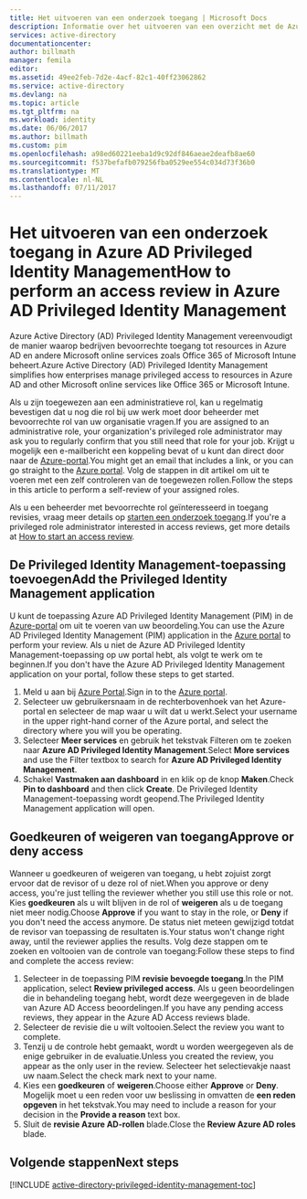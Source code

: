 ```yaml
---
title: Het uitvoeren van een onderzoek toegang | Microsoft Docs
description: Informatie over het uitvoeren van een overzicht met de Azure Privileged Identity Management-toepassing.
services: active-directory
documentationcenter: 
author: billmath
manager: femila
editor: 
ms.assetid: 49ee2feb-7d2e-4acf-82c1-40ff23062862
ms.service: active-directory
ms.devlang: na
ms.topic: article
ms.tgt_pltfrm: na
ms.workload: identity
ms.date: 06/06/2017
ms.author: billmath
ms.custom: pim
ms.openlocfilehash: a98ed60221eeba1d9c92df846aeae2deafb8ae60
ms.sourcegitcommit: f537befafb079256fba0529ee554c034d73f36b0
ms.translationtype: MT
ms.contentlocale: nl-NL
ms.lasthandoff: 07/11/2017
---
```

# <a name="how-to-perform-an-access-review-in-azure-ad-privileged-identity-management"></a><span data-ttu-id="6f5c2-103">Het uitvoeren van een onderzoek toegang in Azure AD Privileged Identity Management</span><span class="sxs-lookup"><span data-stu-id="6f5c2-103">How to perform an access review in Azure AD Privileged Identity Management</span></span>
<span data-ttu-id="6f5c2-104">Azure Active Directory (AD) Privileged Identity Management vereenvoudigt de manier waarop bedrijven bevoorrechte toegang tot resources in Azure AD en andere Microsoft online services zoals Office 365 of Microsoft Intune beheert.</span><span class="sxs-lookup"><span data-stu-id="6f5c2-104">Azure Active Directory (AD) Privileged Identity Management simplifies how enterprises manage privileged access to resources in Azure AD and other Microsoft online services like Office 365 or Microsoft Intune.</span></span>  

<span data-ttu-id="6f5c2-105">Als u zijn toegewezen aan een administratieve rol, kan u regelmatig bevestigen dat u nog die rol bij uw werk moet door beheerder met bevoorrechte rol van uw organisatie vragen.</span><span class="sxs-lookup"><span data-stu-id="6f5c2-105">If you are assigned to an administrative role, your organization's privileged role administrator may ask you to regularly confirm that you still need that role for your job.</span></span> <span data-ttu-id="6f5c2-106">Krijgt u mogelijk een e-mailbericht een koppeling bevat of u kunt dan direct door naar de [Azure-portal](https://portal.azure.com).</span><span class="sxs-lookup"><span data-stu-id="6f5c2-106">You might get an email that includes a link, or you can go straight to the [Azure portal](https://portal.azure.com).</span></span> <span data-ttu-id="6f5c2-107">Volg de stappen in dit artikel om uit te voeren met een zelf controleren van de toegewezen rollen.</span><span class="sxs-lookup"><span data-stu-id="6f5c2-107">Follow the steps in this article to perform a self-review of your assigned roles.</span></span>

<span data-ttu-id="6f5c2-108">Als u een beheerder met bevoorrechte rol geïnteresseerd in toegang revisies, vraag meer details op [starten een onderzoek toegang](active-directory-privileged-identity-management-how-to-start-security-review.md).</span><span class="sxs-lookup"><span data-stu-id="6f5c2-108">If you're a privileged role administrator interested in access reviews, get more details at [How to start an access review](active-directory-privileged-identity-management-how-to-start-security-review.md).</span></span>

## <a name="add-the-privileged-identity-management-application"></a><span data-ttu-id="6f5c2-109">De Privileged Identity Management-toepassing toevoegen</span><span class="sxs-lookup"><span data-stu-id="6f5c2-109">Add the Privileged Identity Management application</span></span>
<span data-ttu-id="6f5c2-110">U kunt de toepassing Azure AD Privileged Identity Management (PIM) in de [Azure-portal](https://portal.azure.com/) om uit te voeren van uw beoordeling.</span><span class="sxs-lookup"><span data-stu-id="6f5c2-110">You can use the Azure AD Privileged Identity Management (PIM) application in the [Azure portal](https://portal.azure.com/) to perform your review.</span></span>  <span data-ttu-id="6f5c2-111">Als u niet de Azure AD Privileged Identity Management-toepassing op uw portal hebt, als volgt te werk om te beginnen.</span><span class="sxs-lookup"><span data-stu-id="6f5c2-111">If you don't have the Azure AD Privileged Identity Management application on your portal, follow these steps to get started.</span></span>

1. <span data-ttu-id="6f5c2-112">Meld u aan bij [Azure Portal](https://portal.azure.com/).</span><span class="sxs-lookup"><span data-stu-id="6f5c2-112">Sign in to the [Azure portal](https://portal.azure.com/).</span></span>
2. <span data-ttu-id="6f5c2-113">Selecteer uw gebruikersnaam in de rechterbovenhoek van het Azure-portal en selecteer de map waar u wilt dat u werkt.</span><span class="sxs-lookup"><span data-stu-id="6f5c2-113">Select your username in the upper right-hand corner of the Azure portal, and select the directory where you will you be operating.</span></span>
3. <span data-ttu-id="6f5c2-114">Selecteer **Meer services** en gebruik het tekstvak Filteren om te zoeken naar **Azure AD Privileged Identity Management**.</span><span class="sxs-lookup"><span data-stu-id="6f5c2-114">Select **More services** and use the Filter textbox to search for **Azure AD Privileged Identity Management**.</span></span>
4. <span data-ttu-id="6f5c2-115">Schakel **Vastmaken aan dashboard** in en klik op de knop **Maken**.</span><span class="sxs-lookup"><span data-stu-id="6f5c2-115">Check **Pin to dashboard** and then click **Create**.</span></span> <span data-ttu-id="6f5c2-116">De Privileged Identity Management-toepassing wordt geopend.</span><span class="sxs-lookup"><span data-stu-id="6f5c2-116">The Privileged Identity Management application will open.</span></span>

## <a name="approve-or-deny-access"></a><span data-ttu-id="6f5c2-117">Goedkeuren of weigeren van toegang</span><span class="sxs-lookup"><span data-stu-id="6f5c2-117">Approve or deny access</span></span>
<span data-ttu-id="6f5c2-118">Wanneer u goedkeuren of weigeren van toegang, u hebt zojuist zorgt ervoor dat de revisor of u deze rol of niet.</span><span class="sxs-lookup"><span data-stu-id="6f5c2-118">When you approve or deny access, you're just telling the reviewer whether you still use this role or not.</span></span> <span data-ttu-id="6f5c2-119">Kies **goedkeuren** als u wilt blijven in de rol of **weigeren** als u de toegang niet meer nodig.</span><span class="sxs-lookup"><span data-stu-id="6f5c2-119">Choose **Approve** if you want to stay in the role, or **Deny** if you don't need the access anymore.</span></span> <span data-ttu-id="6f5c2-120">De status niet meteen gewijzigd totdat de revisor van toepassing de resultaten is.</span><span class="sxs-lookup"><span data-stu-id="6f5c2-120">Your status won't change right away, until the reviewer applies the results.</span></span>
<span data-ttu-id="6f5c2-121">Volg deze stappen om te zoeken en voltooien van de controle van toegang:</span><span class="sxs-lookup"><span data-stu-id="6f5c2-121">Follow these steps to find and complete the access review:</span></span>

1. <span data-ttu-id="6f5c2-122">Selecteer in de toepassing PIM **revisie bevoegde toegang**.</span><span class="sxs-lookup"><span data-stu-id="6f5c2-122">In the PIM application, select **Review privileged access**.</span></span> <span data-ttu-id="6f5c2-123">Als u geen beoordelingen die in behandeling toegang hebt, wordt deze weergegeven in de blade van Azure AD Access beoordelingen.</span><span class="sxs-lookup"><span data-stu-id="6f5c2-123">If you have any pending access reviews, they appear in the Azure AD Access reviews blade.</span></span>
2. <span data-ttu-id="6f5c2-124">Selecteer de revisie die u wilt voltooien.</span><span class="sxs-lookup"><span data-stu-id="6f5c2-124">Select the review you want to complete.</span></span>
3. <span data-ttu-id="6f5c2-125">Tenzij u de controle hebt gemaakt, wordt u worden weergegeven als de enige gebruiker in de evaluatie.</span><span class="sxs-lookup"><span data-stu-id="6f5c2-125">Unless you created the review, you appear as the only user in the review.</span></span> <span data-ttu-id="6f5c2-126">Selecteer het selectievakje naast uw naam.</span><span class="sxs-lookup"><span data-stu-id="6f5c2-126">Select the check mark next to your name.</span></span>
4. <span data-ttu-id="6f5c2-127">Kies een **goedkeuren** of **weigeren**.</span><span class="sxs-lookup"><span data-stu-id="6f5c2-127">Choose either **Approve** or **Deny**.</span></span> <span data-ttu-id="6f5c2-128">Mogelijk moet u een reden voor uw beslissing in omvatten de **een reden opgeven** in het tekstvak.</span><span class="sxs-lookup"><span data-stu-id="6f5c2-128">You may need to include a reason for your decision in the **Provide a reason** text box.</span></span>  
5. <span data-ttu-id="6f5c2-129">Sluit de **revisie Azure AD-rollen** blade.</span><span class="sxs-lookup"><span data-stu-id="6f5c2-129">Close the **Review Azure AD roles** blade.</span></span>

<!--Every topic should have next steps and links to the next logical set of content to keep the customer engaged-->
## <a name="next-steps"></a><span data-ttu-id="6f5c2-130">Volgende stappen</span><span class="sxs-lookup"><span data-stu-id="6f5c2-130">Next steps</span></span>
[!INCLUDE [active-directory-privileged-identity-management-toc](../../includes/active-directory-privileged-identity-management-toc.md)]

<!--Image references-->

[1]: ./media/active-directory-privileged-identity-management-configure/PIM_EnablePim.png
